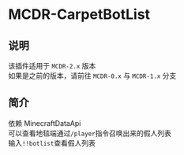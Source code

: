 # MCDR-CarpetBotList

## 说明

该插件适用于 `MCDR-2.x` 版本  
如果是之前的版本，请前往 `MCDR-0.x` 与 `MCDR-1.x` 分支

## 简介

依赖 MinecraftDataApi  
可以查看地毯端通过`/player`指令召唤出来的假人列表  
输入`!!botlist`查看假人列表
